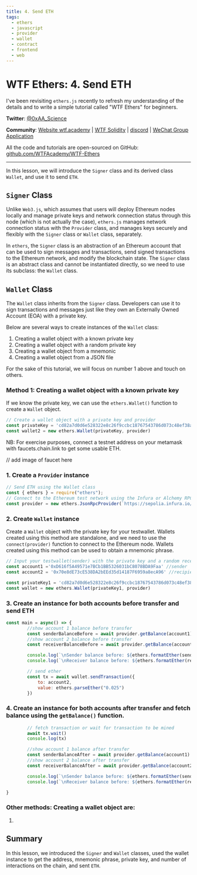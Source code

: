 ```yaml
---
title: 4. Send ETH
tags:
  - ethers
  - javascript
  - provider
  - wallet
  - contract
  - frontend
  - web
---
```


# WTF Ethers: 4. Send ETH

I've been revisiting `ethers.js` recently to refresh my understanding of the details and to write a simple tutorial called "WTF Ethers" for beginners.

**Twitter**: [@0xAA_Science](https://twitter.com/0xAA_Science)

**Community**: [Website wtf.academy](https://wtf.academy) | [WTF Solidity](https://github.com/AmazingAng/WTFSolidity) | [discord](https://discord.gg/5akcruXrsk) | [WeChat Group Application](https://docs.google.com/forms/d/e/1FAIpQLSe4KGT8Sh6sJ7hedQRuIYirOoZK_85miz3dw7vA1-YjodgJ-A/viewform?usp=sf_link)

All the code and tutorials are open-sourced on GitHub: [github.com/WTFAcademy/WTF-Ethers](https://github.com/WTFAcademy/WTF-Ethers)

-----

In this lesson, we will introduce the `Signer` class and its derived class `Wallet`, and use it to send `ETH`.

## `Signer` Class

Unlike `Web3.js`, which assumes that users will deploy Ethereum nodes locally and manage private keys and network connection status through this node (which is not actually the case), `ethers.js` manages network connection status with the `Provider` class, and manages keys securely and flexibly with the `Signer` class or `Wallet` class, separately.

In `ethers`, the `Signer` class is an abstraction of an Ethereum account that can be used to sign messages and transactions, send signed transactions to the Ethereum network, and modify the blockchain state. The `Signer` class is an abstract class and cannot be instantiated directly, so we need to use its subclass: the `Wallet` class.

## `Wallet` Class

The `Wallet` class inherits from the `Signer` class. Developers can use it to sign transactions and messages just like they own an Externally Owned Account (EOA) with a private key.

Below are several ways to create instances of the `Wallet` class:
1. Creating a wallet object with a known private key
2. Creating a wallet object with a random private key
3. Creating a wallet object from a mnemonic
4. Creating a wallet object from a JSON file

For the sake of this tutorial, we will focus on number 1 above and touch on others.

### Method 1: Creating a wallet object with a known private key

If we know the private key, we can use the `ethers.Wallet()` function to create a `Wallet` object.

```javascript
// Create a wallet object with a private key and provider
const privateKey = 'cd82a7d0d6e528322e8c26f9ccbc18767543786d073c48ef38a753f29b1e8f39'
const wallet2 = new ethers.Wallet(privateKey, provider)
```

NB: For exercise purposes, connect a testnet address on your metamask with faucets.chain.link to get some usable ETH. 

// add image of faucet here

### 1. Create a `Provider` instance

```javascript
// Send ETH using the Wallet class
const { ethers } = require("ethers");
// Connect to the Ethereum test network using the Infura or Alchemy RPC node
const provider = new ethers.JsonRpcProvider(`https://sepolia.infura.io/v3/8b9750710d56460d940aeff47967c4ba`)
```

### 2. Create `Wallet` instance

Create a `Wallet` object with the private key for your testwallet. Wallets created using this method are standalone, and we need to use the `connect(provider)` function to connect to the Ethereum node. Wallets created using this method can be used to obtain a mnemonic phrase.

```javascript
// Input your testwallet(sender) with the private key and a random receiver address
const account1 ='0xD616f5A49571e7BCb1BB5326031bC8078BDA9Faa' //sender
const account2 = '0x70e8dE73cE538DA2bEEd35d14187F6959a8ecA96' //recipient

const privateKey1 = 'cd82a7d0d6e528322e8c26f9ccbc18767543786d073c48ef38a753f29b1e8f39' //sender private key
const wallet = new ethers.Wallet(privateKey1, provider)
```

### 3. Create an instance for both accounts before transfer and send ETH
```javascript
const main = async() => {
        //show account 1 balance before transfer
        const senderBalanceBefore = await provider.getBalance(account1)
        //show account 2 balance before transfer
        const receiverBalanceBefore = await provider.getBalance(account2)

        console.log(`\nSender balance before: ${ethers.formatEther(senderBalanceBefore)}\n`)
        console.log(`\nReceiver balance before: ${ethers.formatEther(receiverBalanceBefore)}\n`)

        // send ether
        const tx = await wallet.sendTransaction({
            to: account2, 
            value: ethers.parseEther("0.025") 
        })
```

### 4. Create an instance for both accounts after transfer and fetch balance using the `getBalance()` function.

```javascript
        // fetch transaction or wait for transaction to be mined 
        await tx.wait()
        console.log(tx)

        //show account 1 balance after transfer
        const senderBalanceAfter = await provider.getBalance(account1)
        //show account 2 balance after transfer
        const receiverBalanceAfter = await provider.getBalance(account2)

        console.log(`\nSender balance before: ${ethers.formatEther(senderBalanceAfter)}\n`)
        console.log(`\nReceiver balance before: ${ethers.formatEther(receiverBalanceAfter)}\n`)

}
```

### Other methods: Creating a wallet object are: 

1. 






## Summary

In this lesson, we introduced the `Signer` and `Wallet` classes, used the wallet instance to get the address, mnemonic phrase, private key, and number of interactions on the chain, and sent `ETH`.
